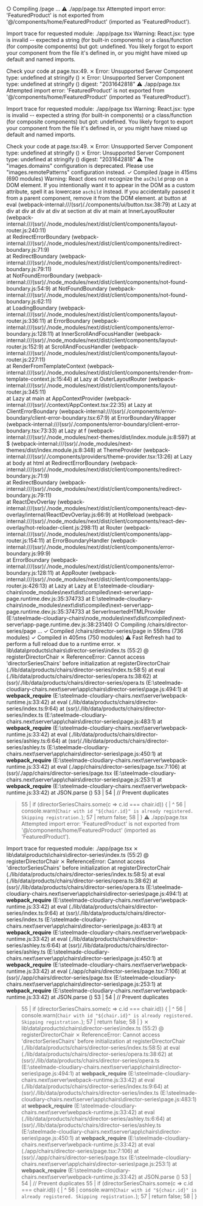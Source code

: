    ○ Compiling /page ...
 ⚠ ./app/page.tsx
Attempted import error: 'FeaturedProduct' is not exported from '@/components/home/FeaturedProduct' (imported as 'FeaturedProduct').

Import trace for requested module:
./app/page.tsx
Warning: React.jsx: type is invalid -- expected a string (for built-in components) or a class/function (for composite components) but got: undefined. You likely forgot to export your component from the file it's defined in, or you might have mixed up default and named imports.

Check your code at page.tsx:49.
 ⨯ Error: Unsupported Server Component type: undefined
    at stringify (<anonymous>)
 ⨯ Error: Unsupported Server Component type: undefined
    at stringify (<anonymous>)
digest: "2031642818"
 ⚠ ./app/page.tsx
Attempted import error: 'FeaturedProduct' is not exported from '@/components/home/FeaturedProduct' (imported as 'FeaturedProduct').

Import trace for requested module:
./app/page.tsx
Warning: React.jsx: type is invalid -- expected a string (for built-in components) or a class/function (for composite components) but got: undefined. You likely forgot to export your component from the file it's defined in, or you might have mixed up default and named imports.

Check your code at page.tsx:49.
 ⨯ Error: Unsupported Server Component type: undefined
    at stringify (<anonymous>)
 ⨯ Error: Unsupported Server Component type: undefined
    at stringify (<anonymous>)
digest: "2031642818"
 ⚠ The "images.domains" configuration is deprecated. Please use "images.remotePatterns" configuration instead.
 ✓ Compiled /page in 415ms (690 modules)
Warning: React does not recognize the `asChild` prop on a DOM element. If you intentionally want it to appear in the DOM as a custom attribute, spell it as lowercase `aschild` instead. If you accidentally passed it from a parent component, remove it from the DOM element.
    at button
    at eval (webpack-internal:///(ssr)/./components/ui/button.tsx:38:79)
    at Lazy
    at div
    at div
    at div
    at div
    at section
    at div
    at main
    at InnerLayoutRouter (webpack-internal:///(ssr)/./node_modules/next/dist/client/components/layout-router.js:240:11)        
    at RedirectErrorBoundary (webpack-internal:///(ssr)/./node_modules/next/dist/client/components/redirect-boundary.js:71:9)  
    at RedirectBoundary (webpack-internal:///(ssr)/./node_modules/next/dist/client/components/redirect-boundary.js:79:11)      
    at NotFoundErrorBoundary (webpack-internal:///(ssr)/./node_modules/next/dist/client/components/not-found-boundary.js:54:9) 
    at NotFoundBoundary (webpack-internal:///(ssr)/./node_modules/next/dist/client/components/not-found-boundary.js:62:11)     
    at LoadingBoundary (webpack-internal:///(ssr)/./node_modules/next/dist/client/components/layout-router.js:336:11)
    at ErrorBoundary (webpack-internal:///(ssr)/./node_modules/next/dist/client/components/error-boundary.js:128:11)
    at InnerScrollAndFocusHandler (webpack-internal:///(ssr)/./node_modules/next/dist/client/components/layout-router.js:152:9)
    at ScrollAndFocusHandler (webpack-internal:///(ssr)/./node_modules/next/dist/client/components/layout-router.js:227:11)    
    at RenderFromTemplateContext (webpack-internal:///(ssr)/./node_modules/next/dist/client/components/render-from-template-context.js:15:44)
    at Lazy
    at OuterLayoutRouter (webpack-internal:///(ssr)/./node_modules/next/dist/client/components/layout-router.js:345:11)        
    at Lazy
    at main
    at AppContextProvider (webpack-internal:///(ssr)/./context/AppContext.tsx:22:35)
    at Lazy
    at ClientErrorBoundary (webpack-internal:///(ssr)/./components/error-boundary/client-error-boundary.tsx:67:9)
    at ErrorBoundaryWrapper (webpack-internal:///(ssr)/./components/error-boundary/client-error-boundary.tsx:73:33)
    at Lazy
    at f (webpack-internal:///(ssr)/./node_modules/next-themes/dist/index.module.js:8:597)
    at $ (webpack-internal:///(ssr)/./node_modules/next-themes/dist/index.module.js:8:348)
    at ThemeProvider (webpack-internal:///(ssr)/./components/providers/theme-provider.tsx:13:26)
    at Lazy
    at body
    at html
    at RedirectErrorBoundary (webpack-internal:///(ssr)/./node_modules/next/dist/client/components/redirect-boundary.js:71:9)  
    at RedirectBoundary (webpack-internal:///(ssr)/./node_modules/next/dist/client/components/redirect-boundary.js:79:11)      
    at ReactDevOverlay (webpack-internal:///(ssr)/./node_modules/next/dist/client/components/react-dev-overlay/internal/ReactDevOverlay.js:66:9)
    at HotReload (webpack-internal:///(ssr)/./node_modules/next/dist/client/components/react-dev-overlay/hot-reloader-client.js:298:11)
    at Router (webpack-internal:///(ssr)/./node_modules/next/dist/client/components/app-router.js:154:11)
    at ErrorBoundaryHandler (webpack-internal:///(ssr)/./node_modules/next/dist/client/components/error-boundary.js:99:9)      
    at ErrorBoundary (webpack-internal:///(ssr)/./node_modules/next/dist/client/components/error-boundary.js:128:11)
    at AppRouter (webpack-internal:///(ssr)/./node_modules/next/dist/client/components/app-router.js:426:13)
    at Lazy
    at Lazy
    at E:\steelmade-cloudiary-chairs\node_modules\next\dist\compiled\next-server\app-page.runtime.dev.js:35:374733
    at E:\steelmade-cloudiary-chairs\node_modules\next\dist\compiled\next-server\app-page.runtime.dev.js:35:374733
    at ServerInsertedHTMLProvider (E:\steelmade-cloudiary-chairs\node_modules\next\dist\compiled\next-server\app-page.runtime.dev.js:38:23140)
 ○ Compiling /chairs/director-series/page ...
 ✓ Compiled /chairs/director-series/page in 556ms (736 modules)
 ✓ Compiled in 405ms (750 modules)
 ⚠ Fast Refresh had to perform a full reload due to a runtime error.
 ⨯ lib\data\products\chairs\director-series\index.ts (55:2) @ registerDirectorChair
 ⨯ ReferenceError: Cannot access 'directorSeriesChairs' before initialization
    at registerDirectorChair (./lib/data/products/chairs/director-series/index.ts:58:5)
    at eval (./lib/data/products/chairs/director-series/opera.ts:38:62)
    at (ssr)/./lib/data/products/chairs/director-series/opera.ts (E:\steelmade-cloudiary-chairs\.next\server\app\chairs\director-series\page.js:494:1)
    at __webpack_require__ (E:\steelmade-cloudiary-chairs\.next\server\webpack-runtime.js:33:42)
    at eval (./lib/data/products/chairs/director-series/index.ts:9:64)
    at (ssr)/./lib/data/products/chairs/director-series/index.ts (E:\steelmade-cloudiary-chairs\.next\server\app\chairs\director-series\page.js:483:1)
    at __webpack_require__ (E:\steelmade-cloudiary-chairs\.next\server\webpack-runtime.js:33:42)
    at eval (./lib/data/products/chairs/director-series/ashley.ts:6:64)
    at (ssr)/./lib/data/products/chairs/director-series/ashley.ts (E:\steelmade-cloudiary-chairs\.next\server\app\chairs\director-series\page.js:450:1)
    at __webpack_require__ (E:\steelmade-cloudiary-chairs\.next\server\webpack-runtime.js:33:42)
    at eval (./app/chairs/director-series/page.tsx:7:106)
    at (ssr)/./app/chairs/director-series/page.tsx (E:\steelmade-cloudiary-chairs\.next\server\app\chairs\director-series\page.js:253:1)
    at __webpack_require__ (E:\steelmade-cloudiary-chairs\.next\server\webpack-runtime.js:33:42)
    at JSON.parse (<anonymous>)
  53 |
  54 |   // Prevent duplicates
> 55 |   if (directorSeriesChairs.some(c => c.id === chair.id)) {
     |  ^
  56 |     console.warn(`Chair with id "${chair.id}" is already registered. Skipping registration.`);
  57 |     return false;
  58 |   }
 ⚠ ./app/page.tsx
Attempted import error: 'FeaturedProduct' is not exported from '@/components/home/FeaturedProduct' (imported as 'FeaturedProduct').

Import trace for requested module:
./app/page.tsx
 ⨯ lib\data\products\chairs\director-series\index.ts (55:2) @ registerDirectorChair
 ⨯ ReferenceError: Cannot access 'directorSeriesChairs' before initialization
    at registerDirectorChair (./lib/data/products/chairs/director-series/index.ts:58:5)
    at eval (./lib/data/products/chairs/director-series/opera.ts:38:62)
    at (ssr)/./lib/data/products/chairs/director-series/opera.ts (E:\steelmade-cloudiary-chairs\.next\server\app\chairs\director-series\page.js:494:1)
    at __webpack_require__ (E:\steelmade-cloudiary-chairs\.next\server\webpack-runtime.js:33:42)
    at eval (./lib/data/products/chairs/director-series/index.ts:9:64)
    at (ssr)/./lib/data/products/chairs/director-series/index.ts (E:\steelmade-cloudiary-chairs\.next\server\app\chairs\director-series\page.js:483:1)
    at __webpack_require__ (E:\steelmade-cloudiary-chairs\.next\server\webpack-runtime.js:33:42)
    at eval (./lib/data/products/chairs/director-series/ashley.ts:6:64)
    at (ssr)/./lib/data/products/chairs/director-series/ashley.ts (E:\steelmade-cloudiary-chairs\.next\server\app\chairs\director-series\page.js:450:1)
    at __webpack_require__ (E:\steelmade-cloudiary-chairs\.next\server\webpack-runtime.js:33:42)
    at eval (./app/chairs/director-series/page.tsx:7:106)
    at (ssr)/./app/chairs/director-series/page.tsx (E:\steelmade-cloudiary-chairs\.next\server\app\chairs\director-series\page.js:253:1)
    at __webpack_require__ (E:\steelmade-cloudiary-chairs\.next\server\webpack-runtime.js:33:42)
    at JSON.parse (<anonymous>)
  53 |
  54 |   // Prevent duplicates
> 55 |   if (directorSeriesChairs.some(c => c.id === chair.id)) {
     |  ^
  56 |     console.warn(`Chair with id "${chair.id}" is already registered. Skipping registration.`);
  57 |     return false;
  58 |   }
 ⨯ lib\data\products\chairs\director-series\index.ts (55:2) @ registerDirectorChair
 ⨯ ReferenceError: Cannot access 'directorSeriesChairs' before initialization
    at registerDirectorChair (./lib/data/products/chairs/director-series/index.ts:58:5)
    at eval (./lib/data/products/chairs/director-series/opera.ts:38:62)
    at (ssr)/./lib/data/products/chairs/director-series/opera.ts (E:\steelmade-cloudiary-chairs\.next\server\app\chairs\director-series\page.js:494:1)
    at __webpack_require__ (E:\steelmade-cloudiary-chairs\.next\server\webpack-runtime.js:33:42)
    at eval (./lib/data/products/chairs/director-series/index.ts:9:64)
    at (ssr)/./lib/data/products/chairs/director-series/index.ts (E:\steelmade-cloudiary-chairs\.next\server\app\chairs\director-series\page.js:483:1)
    at __webpack_require__ (E:\steelmade-cloudiary-chairs\.next\server\webpack-runtime.js:33:42)
    at eval (./lib/data/products/chairs/director-series/ashley.ts:6:64)
    at (ssr)/./lib/data/products/chairs/director-series/ashley.ts (E:\steelmade-cloudiary-chairs\.next\server\app\chairs\director-series\page.js:450:1)
    at __webpack_require__ (E:\steelmade-cloudiary-chairs\.next\server\webpack-runtime.js:33:42)
    at eval (./app/chairs/director-series/page.tsx:7:106)
    at (ssr)/./app/chairs/director-series/page.tsx (E:\steelmade-cloudiary-chairs\.next\server\app\chairs\director-series\page.js:253:1)
    at __webpack_require__ (E:\steelmade-cloudiary-chairs\.next\server\webpack-runtime.js:33:42)
    at JSON.parse (<anonymous>)
  53 |
  54 |   // Prevent duplicates
> 55 |   if (directorSeriesChairs.some(c => c.id === chair.id)) {
     |  ^
  56 |     console.warn(`Chair with id "${chair.id}" is already registered. Skipping registration.`);
  57 |     return false;
  58 |   }
